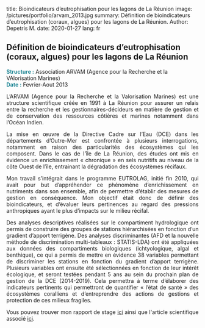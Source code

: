 title: Bioindicateurs d’eutrophisation pour les lagons de La Réunion
image: /pictures/portfolio/arvam_2013.jpg
summary: Définition de bioindicateurs d’eutrophisation (coraux, algues) pour les lagons de La Réunion.
Author: Depetris M.
date: 2020-01-27
lang: fr

## Définition de bioindicateurs d’eutrophisation (coraux, algues) pour les lagons de La Réunion

<font color="#238896"><strong>Structure :</strong></font> Association ARVAM (Agence pour la Recherche et la VAlorisation Marines)
<br><font color="#238896"><strong>Date :</strong></font> Fevrier-Aout 2013

<p style="text-align: justify">
L’ARVAM (Agence pour la Recherche et la Valorisation Marines) est une structure scientifique créée en 1991 à La Réunion pour assurer un relais entre la recherche et les gestionnaires-décideurs en matière de gestion et de conservation des ressources côtières et marines notamment dans l’Océan Indien.
</p>

<p style="text-align: justify">
La mise en œuvre de la Directive Cadre sur l’Eau (DCE) dans les départements d’Outre-Mer est confrontée à plusieurs interrogations, notamment en raison des particularités des écosystèmes qui les composent. Dans le cas de l’île de La Réunion, des études ont mis en évidence un enrichissement « chronique » en sels nutritifs au niveau de la côte Ouest de l’île, entrainant la dégradation des écosystèmes récifaux.
</p>

<p style="text-align: justify">
Mon travail s’intégrait dans le programme EUTROLAG, initié fin 2010, qui avait pour but d’appréhender ce phénomène d’enrichissement en nutriments dans son ensemble, afin de permettre d’établir des mesures de gestion en conséquence. Mon objectif était donc de définir des bioindicateurs, et d’évaluer leurs pertinences au regard des pressions anthropiques ayant le plus d’impacts sur le milieu récifal.
</p>

<p style="text-align: justify">
Des analyses descriptives réalisées sur le compartiment hydrologique ont permis de construire des groupes de stations hiérarchisées en fonction d’un gradient d’apport terrigène. Des analyses discriminantes (AFD et la nouvelle méthode de discrimination multi-tableaux : STATIS-LDA) ont été appliquées aux données des compartiments biologiques (ichtyologique, algal et benthique), ce qui a permis de mettre en évidence 38 variables permettant de discriminer les stations en fonction du gradient d’apport terrigène. Plusieurs variables ont ensuite été sélectionnées en fonction de leur intérêt écologique, et seront testées pendant 5 ans au sein du prochain plan de gestion de la DCE (2014-2019). Cela permettra à terme d’élaborer des indicateurs pertinents qui permettront de quantifier « l’état de santé » des écosystèmes coralliens et d’entreprendre des actions de gestions et protection de ces milieux fragiles.
</p>

<p style="text-align: justify">
Vous pouvez trouver mon rapport de stage <a href="/documents/pdfs/rapport_depetris_arvam_2013.pdf" target="_blank">ici</a> ainsi que l'article scientifique associé <a href="/documents/articles/zubia_and_al_2018.pdf" target="_blank">ici</a>.
</p>